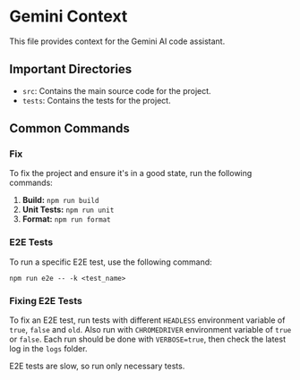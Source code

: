 # Gemini Context

This file provides context for the Gemini AI code assistant.

## Important Directories

- `src`: Contains the main source code for the project.
- `tests`: Contains the tests for the project.

## Common Commands

### Fix

To fix the project and ensure it's in a good state, run the following commands:

1.  **Build:** `npm run build`
2.  **Unit Tests:** `npm run unit`
3.  **Format:** `npm run format`

### E2E Tests

To run a specific E2E test, use the following command:

`npm run e2e -- -k <test_name>`

### Fixing E2E Tests

To fix an E2E test, run tests with different `HEADLESS` environment variable of
`true`, `false` and `old`. Also run with `CHROMEDRIVER` environment variable of
`true` or `false`. Each run should be done with `VERBOSE=true`, then check the latest
log in the `logs` folder.

E2E tests are slow, so run only necessary tests.
